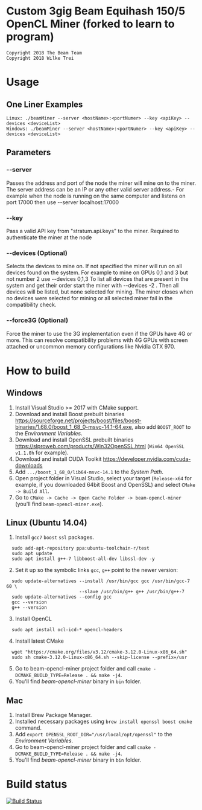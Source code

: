 # Custom 3gig Beam Equihash 150/5 OpenCL Miner (forked to learn to program)

```
Copyright 2018 The Beam Team
Copyright 2018 Wilke Trei 
```


# Usage
## One Liner Examples
```
Linux: ./beamMiner --server <hostName>:<portNumer> --key <apiKey> --devices <deviceList>
Windows: ./beamMiner --server <hostName>:<portNumer> --key <apiKey> --devices <deviceList>
```

## Parameters
### --server 
Passes the address and port of the node the miner will mine on to the miner.
The server address can be an IP or any other valid server address.- For example when the node
is running on the same computer and listens on port 17000 then use --server localhost:17000

### --key
Pass a valid API key from "stratum.api.keys" to the miner. Required to authenticate the miner at the node

### --devices (Optional)
Selects the devices to mine on. If not specified the miner will run on all devices found on the system. 
For example to mine on GPUs 0,1 and 3 but not number 2 use --devices 0,1,3
To list all devices that are present in the system and get their order start the miner with --devices -2 .
Then all devices will be listed, but none selected for mining. The miner closes when no devices were 
selected for mining or all selected miner fail in the compatibility check.

### --force3G (Optional)
Force the miner to use the 3G implementation even if the GPUs have 4G or more. This can resolve compatibility
problems with 4G GPUs with screen attached or uncommon memory configurations like Nvidia GTX 970.

# How to build
## Windows
1. Install Visual Studio >= 2017 with CMake support.
1. Download and install Boost prebuilt binaries https://sourceforge.net/projects/boost/files/boost-binaries/1.68.0/boost_1_68_0-msvc-14.1-64.exe, also add `BOOST_ROOT` to the _Environment Variables_.
1. Download and install OpenSSL prebuilt binaries https://slproweb.com/products/Win32OpenSSL.html (`Win64 OpenSSL v1.1.0h` for example).
1. Download and install CUDA Toolkit https://developer.nvidia.com/cuda-downloads
1. Add `.../boost_1_68_0/lib64-msvc-14.1` to the _System Path_.
1. Open project folder in Visual Studio, select your target (`Release-x64` for example, if you downloaded 64bit Boost and OpenSSL) and select `CMake -> Build All`.
1. Go to `CMake -> Cache -> Open Cache Folder -> beam-opencl-miner` (you'll find `beam-opencl-miner.exe`).

## Linux (Ubuntu 14.04)
1. Install `gcc7` `boost` `ssl` packages.
```
  sudo add-apt-repository ppa:ubuntu-toolchain-r/test
  sudo apt update
  sudo apt install g++-7 libboost-all-dev libssl-dev -y
```
2. Set it up so the symbolic links `gcc`, `g++` point to the newer version:
```
  sudo update-alternatives --install /usr/bin/gcc gcc /usr/bin/gcc-7 60 \
                           --slave /usr/bin/g++ g++ /usr/bin/g++-7 
  sudo update-alternatives --config gcc
  gcc --version
  g++ --version
```
3. Install OpenCL
```
  sudo apt install ocl-icd-* opencl-headers
```
4. Install latest CMake 
```
  wget "https://cmake.org/files/v3.12/cmake-3.12.0-Linux-x86_64.sh"
  sudo sh cmake-3.12.0-Linux-x86_64.sh --skip-license --prefix=/usr
```
5. Go to beam-opencl-miner project folder and call `cmake -DCMAKE_BUILD_TYPE=Release . && make -j4`.
6. You'll find _beam-opencl-miner_ binary in `bin` folder.

## Mac
1. Install Brew Package Manager.
1. Installed necessary packages using `brew install openssl boost cmake` command.
1. Add `export OPENSSL_ROOT_DIR="/usr/local/opt/openssl"` to the _Environment Variables_.
1. Go to beam-opencl-miner project folder and call `cmake -DCMAKE_BUILD_TYPE=Release . && make -j4`.
1. You'll find _beam-opencl-miner_ binary in `bin` folder.


# Build status
[![Build Status](https://travis-ci.org/BeamMW/opencl-miner.svg?branch=master)](https://travis-ci.org/BeamMW/opencl-miner)
